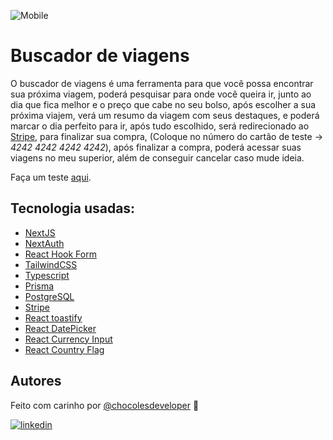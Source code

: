 
![Mobile](https://github.com/chocolesdeveloper/FSW-Trips/assets/105561544/b353294d-8837-4396-9b8a-fde208aac8c0)



# Buscador de viagens

O buscador de viagens é uma ferramenta para que você possa encontrar sua próxima viagem, poderá pesquisar para onde você queira ir, junto ao dia que fica melhor e o preço que cabe no seu bolso, após escolher a sua próxima viajem, verá um resumo da viagem com seus destaques, e poderá marcar o dia perfeito para ir, após tudo escolhido, será redirecionado ao [Stripe](https://stripe.com/), para finalizar sua compra, (Coloque no número do cartão de teste -> *4242 4242 4242 4242*), após finalizar a compra, poderá acessar suas viagens no meu superior, além de conseguir cancelar caso mude ideia.

Faça um teste [aqui](https://fsw-trips-five.vercel.app/).

## Tecnologia usadas:

- [NextJS](https://nextjs.org/)
- [NextAuth](https://next-auth.js.org/)
- [React Hook Form](https://www.react-hook-form.com/)
- [TailwindCSS](https://tailwindcss.com/)
- [Typescript](https://www.typescriptlang.org/)
- [Prisma](https://www.prisma.io/)
- [PostgreSQL](https://www.postgresql.org/)
- [Stripe](https://stripe.com/en-br)
- [React toastify](https://fkhadra.github.io/react-toastify/introduction)
- [React DatePicker](https://www.npmjs.com/package/react-datepicker)
- [React Currency Input](https://www.npmjs.com/package/react-currency-input-field)
- [React Country Flag](https://www.npmjs.com/package/react-country-flag)

## Autores


Feito com carinho por [@chocolesdeveloper](https://www.github.com/chocolesdeveloper) 	:purple_heart: 

[![linkedin](https://img.shields.io/badge/linkedin-0A66C2?style=for-the-badge&logo=linkedin&logoColor=white)](https://www.linkedin.com/in/williamferreiradev/)
